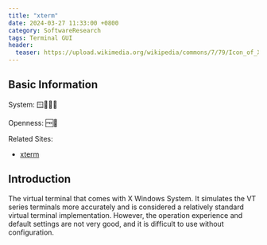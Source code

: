 ```yaml
---
title: "xterm"
date: 2024-03-27 11:33:00 +0800
category: SoftwareResearch
tags: Terminal GUI
header:
  teaser: https://upload.wikimedia.org/wikipedia/commons/7/79/Icon_of_XTerm_%28from_2012%29.svg
---
```


## Basic Information

System: 🪟🍎🐧😈

Openness: 🆓📖

Related Sites:

* [xterm](https://invisible-island.net/xterm/)

## Introduction

The virtual terminal that comes with X Windows System. It simulates the VT series terminals more accurately and is considered a relatively standard virtual terminal implementation. However, the operation experience and default settings are not very good, and it is difficult to use without configuration.

